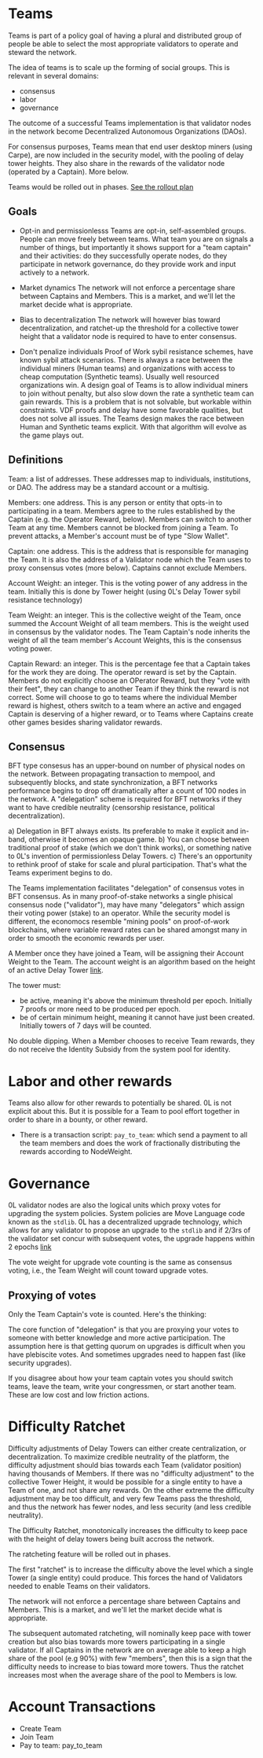 # Teams

Teams is part of a policy goal of having a plural and distributed group of people be able to select the most appropriate validators to operate and steward the network.

The idea of teams is to scale up the forming of social groups. This is relevant in several domains:
- consensus
- labor
- governance

The outcome of a successful Teams implementation is that validator nodes in the network become Decentralized Autonomous Organizations (DAOs). 

For consensus purposes, Teams mean that end user desktop miners (using Carpe), are now included in the security model, with the pooling of delay tower heights. They also share in the rewards of the validator node (operated by a Captain). More below.

Teams would be rolled out in phases. [See the rollout plan](./teams_rollout.md)
## Goals

- Opt-in and permissionlesss
Teams are opt-in, self-assembled groups. People can move freely between teams. What team you are on signals a number of things, but importantly it shows support for a "team captain" and their activities: do they successfully operate nodes, do they participate in network governance, do they provide work and input actively to a network. 


- Market dynamics
The network will not enforce a percentage share between Captains and Members. This is a market, and we'll let the market decide what is appropriate.

- Bias to decentralization
The network will however bias toward decentralization, and ratchet-up the threshold for a collective tower height that a validator node is required to have to enter consensus.

- Don't penalize individuals
Proof of Work sybil resistance schemes, have known sybil attack scenarios. There is always a race between the individual miners (Human teams) and organizations with access to cheap computation (Synthetic teams). Usually well resourced organizations win. A design goal of Teams is to allow individual miners to join without penalty, but also slow down the rate a synthetic team can gain rewards. This is a problem that is not solvable, but workable within constraints. VDF proofs and delay have some favorable qualities, but does not solve all issues. The Teams design makes the race between Human and Synthetic teams explicit. With that algorithm will evolve as the game plays out.

## Definitions

Team: a list of addresses. These addresses map to individuals, institutions, or DAO. The address may be a standard account or a multisig.

Members: one address. This is any person or entity that opts-in to participating in a team. Members agree to the rules established by the Captain (e.g. the Operator Reward, below). Members can switch to another Team at any time. Members cannot be blocked from joining a Team. To prevent attacks, a Member's account must be of type "Slow Wallet".

Captain: one address. This is the address that is responsible for managing the Team. It is also the address of a Validator node which the Team uses to proxy consensus votes (more below). Captains cannot exclude Members.

Account Weight: an integer. This is the voting power of any address in the team. Initially this is done by Tower height (using 0L's Delay Tower sybil resistance technology)

Team Weight: an integer. This is the collective weight of the Team, once summed the Account Weight of all team members. This is the weight used in consensus by the validator nodes. The Team Captain's node inherits the weight of all the team member's Account Weights, this is the consensus voting power.

Captain Reward: an integer. This is the percentage fee that a Captain takes for the work they are doing. The operator reward is set by the Captain. Members do not explicitly choose an OPerator Reward, but they "vote with their feet", they can change to another Team if they think the reward is not correct. Some will choose to go to teams where the individual Member reward is highest, others switch to a team where an active and engaged Captain is deserving of a higher reward, or to Teams where Captains create other games besides sharing validator rewards.

## Consensus
BFT type consesus has an upper-bound on number of physical nodes on the network. Between propagating transaction to mempool, and subsequently blocks, and state synchronization, a BFT networks performance begins to drop off dramatically after a count of 100 nodes in the network. A "delegation" scheme is required for BFT networks if they want to have credible neutrality (censorship resistance, political decentralization).

a) Delegation in BFT always exists. Its preferable to make it explicit and  in-band, otherwise it becomes an opaque game.
b) You can choose between traditional proof of stake (which we don't think works), or something native to 0L's invention of permissionless Delay Towers.
c) There's an opportunity to rethink proof of stake for scale and plural participation. That's what the Teams experiment begins to do.

The Teams implementation facilitates "delegation" of consensus votes in BFT consensus. As in many proof-of-stake networks a single phisical consensus node ("validator"), may have many "delegators" which assign their voting power (stake) to an operator. While the security model is different, the economocs resemble "mining pools" on proof-of-work blockchains, where variable reward rates can be shared amongst many in order to smooth the economic rewards per user.

A Member once they have joined a Team, will be assigning their Account Weight to the Team. The account weight is an algorithm based on the height of an active Delay Tower [link](../delay_towers/delay_towers_0.md).

The tower must:
- be active, meaning it's above the minimum threshold per epoch. Initially 7 proofs or more need to be produced per epoch.
- be of certain minimum height, meaning it cannot have just been created. Initially towers of 7 days will be counted.

No double dipping. When a Member chooses to receive Team rewards, they do not receive the Identity Subsidy from the system pool for identity.
# Labor and other rewards
Teams also allow for other rewards to potentially be shared. 0L is not explicit about this. But it is possible for a Team to pool effort together in order to share in a bounty, or other reward.

- There is a transaction script: `pay_to_team`: which send a payment to all the team members and does the work of fractionally distributing the rewards according to NodeWeight.

# Governance
0L validator nodes are also the logical units which proxy votes for upgrading the system policies. System policies are Move Language code known as the `stdlib`. 0L has a decentralized upgrade technology, which allows for any validator to propose an upgrade to the `stdlib` and if 2/3rs of the validator set concur with subsequent votes, the upgrade happens within 2 epochs [link](../network-upgrades/stdlib_hot_upgrade.md)

The vote weight for upgrade vote counting is the same as consensus voting, i.e., the Team Weight will count toward upgrade votes.

## Proxying of votes
Only the Team Captain's vote is counted. Here's the thinking:

The core function of "delegation" is that you are proxying your votes to someone with better knowledge and more active participation.  The assumption here is that getting quorum on upgrades is difficult when you have plebiscite votes. And sometimes upgrades need to happen fast (like security upgrades). 

If you disagree about how your team captain votes you should switch teams, leave the team, write your congressmen, or start another team. These are low cost and low friction actions.

# Difficulty Ratchet

Difficulty adjustments of Delay Towers can either create centralization, or decentralization. To maximize credible neutrality of the platform, the difficulty adjustment should bias towards each Team (validator position) having thousands of Members. If there was no "difficulty adjustment" to the collective Tower Height, it would be possible for a single entity to have a Team of one, and not share any rewards. On the other extreme the difficulty adjustment may be too difficult, and very few Teams pass the threshold, and thus the network has fewer nodes, and less security (and less credible neutrality).

The Difficulty Ratchet, monotonically increases the difficulty to keep pace with the height of delay towers being built accross the network.

The ratcheting feature will be rolled out in phases.

The first "ratchet" is to increase the difficulty above the level which a single Tower (a single entity) could produce. This forces the hand of Validators needed to enable Teams on their validators.

The network will not enforce a percentage share between Captains and Members. This is a market, and we'll let the market decide what is appropriate.

The subsequent automated ratcheting, will nominally keep pace with tower creation but also bias towards more towers participating in a single validator. If all Captains in the network are on average able to keep a high share of the pool (e.g 90%) with few "members", then this is a sign that the difficulty needs to increase to bias toward more towers. Thus the ratchet increases most when the average share of the pool to Members is low. 

# Account Transactions

- Create Team
- Join Team
- Pay to team: pay_to_team
